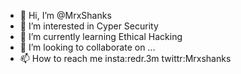 - 👋 Hi, I’m @MrxShanks
- 👀 I’m interested in Cyper Security
- 🌱 I’m currently learning Ethical Hacking
- 💞️ I’m looking to collaborate on ...
- 📫 How to reach me insta:redr.3m twittr:Mrxshanks

<!---
MrxShanks/MrxShanks is a ✨ special ✨ repository because its `README.md` (this file) appears on your GitHub profile.
You can click the Preview link to take a look at your changes.
--->
